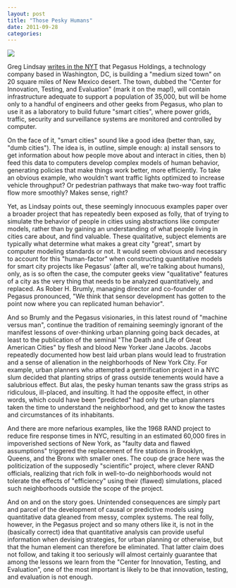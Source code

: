 ```yaml
---
layout: post
title: "Those Pesky Humans"
date: 2011-09-28
categories: 
---
```


<img
src="http://static-l3.blogcritics.org/11/09/28/168203/City.JPG?t=20110928142017"
/> 

Greg Lindsay [writes in the
NYT](http://www.nytimes.com/2011/09/25/opinion/sunday/not-so-smart-cities.html) 
that Pegasus Holdings, a technology company based in Washington, DC, is building
a "medium sized town" on 20 square miles of New Mexico desert. The town, dubbed
the "Center for Innovation, Testing, and Evaluation" (mark it on the map!), will
contain infrastructure adequate to support a population of 35,000, but will be
home only to a handful of engineers and other geeks from Pegasus, who plan to
use it as a laboratory to build future "smart cities", where power grids,
traffic, security and surveillance systems are monitored and controlled by
computer.

On the face of it, "smart cities" sound like a good idea (better than, say,
"dumb cities"). The idea is, in outline, simple enough: a) install sensors to
get information about how people move about and interact in cities, then b) feed
this data to computers develop complex models of human behavior, generating
policies that make things work better, more efficiently. To take an obvious
example, who wouldn't want traffic lights optimized to increase vehicle
throughput? Or pedestrian pathways that make two-way foot traffic flow more
smoothly? Makes sense, right?

Yet, as Lindsay points out, these seemingly innocuous examples paper over a
broader project that has repeatedly been exposed as folly, that of trying to
simulate the behavior of people in cities using abstractions like computer
models, rather than by gaining an understanding of what people living in cities
care about, and find valuable. These qualitative, subject elements are
typically what determine what makes a great city "great", smart by computer
modeling standards or not. It would seem obvious and necessary to account for
this "human-factor" when constructing quantitative models for smart city
projects like Pegasus' (after all, we're talking about humans), only, as is so
often the case, the computer geeks view "qualitative" features of a city as the
very thing that needs to be analyzed quantitatively, and replaced. As Rober H.
Brumly, managing director and co-founder of Pegasus pronounced, "We think that
sensor development has gotten to the point now where you can replicated human
behavior".

And so Brumly and the Pegasus visionaries, in this latest round of "machine
versus man", continue the tradition of remaining seemingly ignorant of the
manifest lessons of over-thinking urban planning going back decades, at least to
the publication of the seminal "The Death and Life of Great American Cities" by
flesh and blood New Yorker Jane Jacobs. Jacobs repeatedly documented how best
laid urban plans would lead to frustration and a sense of alienation in the
neighborhoods of New York City. For example, urban planners who attempted a
gentrification project in a NYC slum decided that planting strips of grass
outside tenements would have a salubrious effect. But alas, the pesky human
tenants saw the grass strips as ridiculous, ill-placed, and insulting. It had
the opposite effect, in other words, which could have been "predicted" had only
the urban planners taken the time to understand the neighborhood, and get to
know the tastes and circumstances of its inhabitants. 

And there are more nefarious examples, like the 1968 RAND project to reduce fire
response times in NYC, resulting in an estimated 60,000 fires in impoverished
sections of New York, as "faulty data and flawed assumptions" triggered the
replacement of fire stations in Brooklyn, Queens, and the Bronx with smaller
ones. The coup de grace here was the politicization of the supposedly
"scientific" project, where clever RAND officials, realizing that rich folk in
well-to-do neighborhoods would not tolerate the effects of "efficiency" using
their (flawed) simulations, placed such neighborhoods outside the scope of the
project. 

And on and on the story goes. Unintended consequences are simply part and
parcel of the development of causal or predictive models using quantitative data
gleaned from messy, complex systems. The real folly, however, in the Pegasus
project and so many others like it, is not in the (basically correct) idea that
quantitative analysis can provide useful information when devising strategies,
for urban planning or otherwise, but that the human element can therefore be
eliminated. That latter claim does not follow, and taking it too seriously will
almost certainly guarantee that among the lessons we learn from the "Center for
Innovation, Testing, and Evaluation", one of the most important is likely to be
that innovation, testing, and evaluation is not enough.